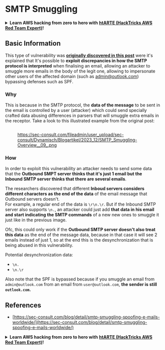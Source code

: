 # SMTP Smuggling

<details>

<summary><strong>Learn AWS hacking from zero to hero with</strong> <a href="https://training.hacktricks.xyz/courses/arte"><strong>htARTE (HackTricks AWS Red Team Expert)</strong></a><strong>!</strong></summary>

Other ways to support HackTricks:

* If you want to see your **company advertised in HackTricks** or **download HackTricks in PDF** Check the [**SUBSCRIPTION PLANS**](https://github.com/sponsors/carlospolop)!
* Get the [**official PEASS & HackTricks swag**](https://peass.creator-spring.com)
* Discover [**The PEASS Family**](https://opensea.io/collection/the-peass-family), our collection of exclusive [**NFTs**](https://opensea.io/collection/the-peass-family)
* **Join the** 💬 [**Discord group**](https://discord.gg/hRep4RUj7f) or the [**telegram group**](https://t.me/peass) or **follow** us on **Twitter** 🐦 [**@carlospolopm**](https://twitter.com/hacktricks\_live)**.**
* **Share your hacking tricks by submitting PRs to the** [**HackTricks**](https://github.com/carlospolop/hacktricks) and [**HackTricks Cloud**](https://github.com/carlospolop/hacktricks-cloud) github repos.

</details>

## Basic Information

This type of vulnerability was [**originally discovered in this post**](https://sec-consult.com/blog/detail/smtp-smuggling-spoofing-e-mails-worldwide/) were it's explained that It's possible to **exploit discrepancies in how the SMTP protocol is interpreted** when finalising an email, allowing an attacker to smuggle more emails in the body of the legit one, allowing to impersonate other users of the affected domain (such as admin@outlook.com) bypassing defenses such as SPF.

### Why

This is because in the SMTP protocol, the **data of the message** to be sent in the email is controlled by a user (attacker) which could send specially crafted data abusing differences in parsers that will smuggle extra emails in the receptor. Take a look to this illustrated example from the original post:

<figure><img src="../../.gitbook/assets/image (5).png" alt=""><figcaption><p><a href="https://sec-consult.com/fileadmin/user_upload/sec-consult/Dynamisch/Blogartikel/2023_12/SMTP_Smuggling-Overview__09_.png">https://sec-consult.com/fileadmin/user_upload/sec-consult/Dynamisch/Blogartikel/2023_12/SMTP_Smuggling-Overview__09_.png</a></p></figcaption></figure>

### How

In order to exploit this vulnerability an attacker needs to send some data that the **Outbound SMPT server thinks that it's just 1 email but the Inbound SMTP server thinks that there are several emails**.

The researchers discovered that different **Inboud servers considers different characters as the end of the data** of the email message that Outbound servers doesn't.\
For example, a regular end of the data is `\r\n.\r`. But if the Inbound SMTP server also supports `\n.`, an attacker could just add **that data in his email and start indicating the SMTP commands** of a new new ones to smuggle it just like in the previous image.

Ofc, this could only work if the **Outbound SMTP server doesn't also treat this data** as the end of the message data, because in that case it will see 2 emails instead of just 1, so at the end this is the desynchronization that is being abused in this vulnerability.

Potential desynchronization data:

* `\n.`
* `\n.\r`

Also note that the SPF is bypassed because if you smuggle an email from `admin@outlook.com` from an email from `user@outlook.com`, **the sender is still `outlook.com`.**

## **References**

* [https://sec-consult.com/blog/detail/smtp-smuggling-spoofing-e-mails-worldwide/](https://sec-consult.com/blog/detail/smtp-smuggling-spoofing-e-mails-worldwide/)

<details>

<summary><strong>Learn AWS hacking from zero to hero with</strong> <a href="https://training.hacktricks.xyz/courses/arte"><strong>htARTE (HackTricks AWS Red Team Expert)</strong></a><strong>!</strong></summary>

Other ways to support HackTricks:

* If you want to see your **company advertised in HackTricks** or **download HackTricks in PDF** Check the [**SUBSCRIPTION PLANS**](https://github.com/sponsors/carlospolop)!
* Get the [**official PEASS & HackTricks swag**](https://peass.creator-spring.com)
* Discover [**The PEASS Family**](https://opensea.io/collection/the-peass-family), our collection of exclusive [**NFTs**](https://opensea.io/collection/the-peass-family)
* **Join the** 💬 [**Discord group**](https://discord.gg/hRep4RUj7f) or the [**telegram group**](https://t.me/peass) or **follow** us on **Twitter** 🐦 [**@carlospolopm**](https://twitter.com/hacktricks\_live)**.**
* **Share your hacking tricks by submitting PRs to the** [**HackTricks**](https://github.com/carlospolop/hacktricks) and [**HackTricks Cloud**](https://github.com/carlospolop/hacktricks-cloud) github repos.

</details>
